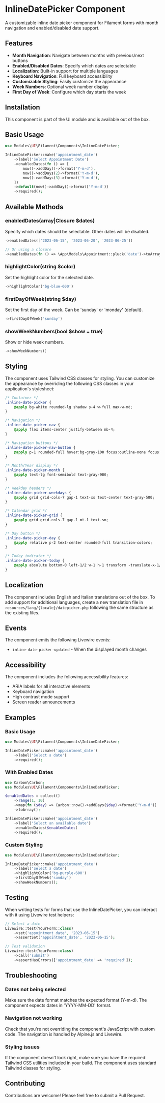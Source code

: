 # InlineDatePicker Component

A customizable inline date picker component for Filament forms with month navigation and enabled/disabled date support.

## Features

- **Month Navigation**: Navigate between months with previous/next buttons
- **Enabled/Disabled Dates**: Specify which dates are selectable
- **Localization**: Built-in support for multiple languages
- **Keyboard Navigation**: Full keyboard accessibility
- **Customizable Styling**: Easily customize the appearance
- **Week Numbers**: Optional week number display
- **First Day of Week**: Configure which day starts the week

## Installation

This component is part of the UI module and is available out of the box.

## Basic Usage

```php
use Modules\UI\Filament\Components\InlineDatePicker;

InlineDatePicker::make('appointment_date')
    ->label('Select Appointment Date')
    ->enabledDates(fn () => [
        now()->addDay()->format('Y-m-d'),
        now()->addDays(2)->format('Y-m-d'),
        now()->addDays(3)->format('Y-m-d'),
    ])
    ->default(now()->addDay()->format('Y-m-d'))
    ->required();
```

## Available Methods

### enabledDates(array|Closure $dates)

Specify which dates should be selectable. Other dates will be disabled.

```php
->enabledDates(['2023-06-15', '2023-06-20', '2023-06-25'])

// Or using a closure
->enabledDates(fn () => \App\Models\Appointment::pluck('date')->toArray())
```

### highlightColor(string $color)

Set the highlight color for the selected date.

```php
->highlightColor('bg-blue-600')
```

### firstDayOfWeek(string $day)

Set the first day of the week. Can be 'sunday' or 'monday' (default).

```php
->firstDayOfWeek('sunday')
```

### showWeekNumbers(bool $show = true)

Show or hide week numbers.

```php
->showWeekNumbers()
```

## Styling

The component uses Tailwind CSS classes for styling. You can customize the appearance by overriding the following CSS classes in your application's stylesheet:

```css
/* Container */
.inline-date-picker {
    @apply bg-white rounded-lg shadow p-4 w-full max-w-md;
}

/* Navigation */
.inline-date-picker-nav {
    @apply flex items-center justify-between mb-4;
}

/* Navigation buttons */
.inline-date-picker-nav-button {
    @apply p-1 rounded-full hover:bg-gray-100 focus:outline-none focus:ring-2 focus:ring-offset-2 focus:ring-indigo-500;
}

/* Month/Year display */
.inline-date-picker-month {
    @apply text-lg font-semibold text-gray-900;
}

/* Weekday headers */
.inline-date-picker-weekdays {
    @apply grid grid-cols-7 gap-1 text-xs text-center text-gray-500;
}

/* Calendar grid */
.inline-date-picker-grid {
    @apply grid grid-cols-7 gap-1 mt-1 text-sm;
}

/* Day button */
.inline-date-picker-day {
    @apply relative p-2 text-center rounded-full transition-colors;
}

/* Today indicator */
.inline-date-picker-today {
    @apply absolute bottom-0 left-1/2 w-1 h-1 transform -translate-x-1/2 rounded-full bg-blue-600;
}
```

## Localization

The component includes English and Italian translations out of the box. To add support for additional languages, create a new translation file in `resources/lang/{locale}/datepicker.php` following the same structure as the existing files.

## Events

The component emits the following Livewire events:

- `inline-date-picker-updated` - When the displayed month changes

## Accessibility

The component includes the following accessibility features:

- ARIA labels for all interactive elements
- Keyboard navigation
- High contrast mode support
- Screen reader announcements

## Examples

### Basic Usage

```php
use Modules\UI\Filament\Components\InlineDatePicker;

InlineDatePicker::make('appointment_date')
    ->label('Select a date')
    ->required();
```

### With Enabled Dates

```php
use Carbon\Carbon;
use Modules\UI\Filament\Components\InlineDatePicker;

$enabledDates = collect()
    ->range(1, 10)
    ->map(fn ($day) => Carbon::now()->addDays($day)->format('Y-m-d'))
    ->toArray();

InlineDatePicker::make('appointment_date')
    ->label('Select an available date')
    ->enabledDates($enabledDates)
    ->required();
```

### Custom Styling

```php
use Modules\UI\Filament\Components\InlineDatePicker;

InlineDatePicker::make('appointment_date')
    ->label('Select a date')
    ->highlightColor('bg-purple-600')
    ->firstDayOfWeek('sunday')
    ->showWeekNumbers();
```

## Testing

When writing tests for forms that use the InlineDatePicker, you can interact with it using Livewire test helpers:

```php
// Select a date
Livewire::test(YourForm::class)
    ->set('appointment_date', '2023-06-15')
    ->assertSet('appointment_date', '2023-06-15');

// Test validation
Livewire::test(YourForm::class)
    ->call('submit')
    ->assertHasErrors(['appointment_date' => 'required']);
```

## Troubleshooting

### Dates not being selected

Make sure the date format matches the expected format (Y-m-d). The component expects dates in 'YYYY-MM-DD' format.

### Navigation not working

Check that you're not overriding the component's JavaScript with custom code. The navigation is handled by Alpine.js and Livewire.

### Styling issues

If the component doesn't look right, make sure you have the required Tailwind CSS utilities included in your build. The component uses standard Tailwind classes for styling.

## Contributing

Contributions are welcome! Please feel free to submit a Pull Request.
